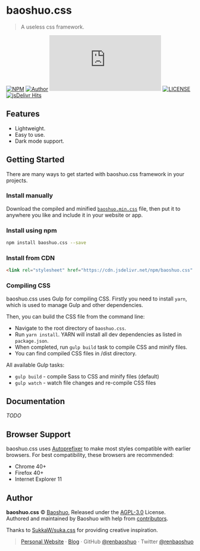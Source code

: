 # baoshuo.css

> A useless css framework.

[![NPM](https://img.shields.io/npm/v/baoshuo.css.svg?style=flat-square)](https://www.npmjs.com/package/baoshuo.css) [![Author](https://img.shields.io/badge/Author-Baoshuo-b68469.svg?style=flat-square)](https://baoshuo.ren) [![Size](https://badge-size.herokuapp.com/renbaoshuo/baoshuo.css/master/dist/baoshuo.min.css?compression=gzip&style=flat-square)](https://github.com/renbaoshuo/baoshuo.css/tree/master/dist) [![LICENSE](https://img.shields.io/github/license/renbaoshuo/baoshuo.css.svg?style=flat-square)](./LICENSE) [![jsDelivr Hits](https://data.jsdelivr.com/v1/package/npm/baoshuo.css/badge)](https://www.jsdelivr.com/package/npm/baoshuo.css)

## Features

- Lightweight.
- Easy to use.
- Dark mode support.

## Getting Started

There are many ways to get started with baoshuo.css framework in your projects.

### Install manually

Download the compiled and minified [`baoshuo.min.css`](dist/baoshuo.min.css) file, then put it to anywhere you like and include it in your website or app.

### Install using npm

```bash
npm install baoshuo.css --save
```

### Install from CDN

```html
<link rel="stylesheet" href="https://cdn.jsdelivr.net/npm/baoshuo.css" />
```

### Compiling CSS

baoshuo.css uses Gulp for compiling CSS. Firstly you need to install `yarn`, which is used to manage Gulp and other dependencies.

Then, you can build the CSS file from the command line:

- Navigate to the root directory of `baoshuo.css`.
- Run `yarn install`. YARN will install all dev dependencies as listed in `package.json`.
- When completed, run `gulp build` task to compile CSS and minify files.
- You can find compiled CSS files in /dist directory.

All available Gulp tasks:

- `gulp build` - compile Sass to CSS and minify files (default)
- `gulp watch` - watch file changes and re-compile CSS files

## Documentation

_TODO_

## Browser Support

baoshuo.css uses [Autoprefixer](https://github.com/postcss/autoprefixer) to make most styles compatible with earlier browsers. For best compatibility, these browsers are recommended:

- Chrome 40+
- Firefox 40+
- Internet Explorer 11

## Author

**baoshuo.css** © [Baoshuo](https://github.com/renbaoshuo), Released under the [AGPL-3.0](./LICENSE) License.  
Authored and maintained by Baoshuo with help from [contributors](https://github.com/renbaoshuo/baoshuo.css/contributors).

Thanks to [SukkaW/suka.css](https://github.com/SukkaW/suka.css) for providing creative inspiration.

> [Personal Website](https://baoshuo.ren) · [Blog](https://blog.baoshuo.ren) · GitHub [@renbaoshuo](https://github.com/renbaoshuo) · Twitter [@renbaoshuo](https://twitter.com/renbaoshuo)
